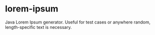 # lorem-ipsum
Java Lorem Ipsum generator. Useful for test cases or anywhere random, length-specific text is necessary.
